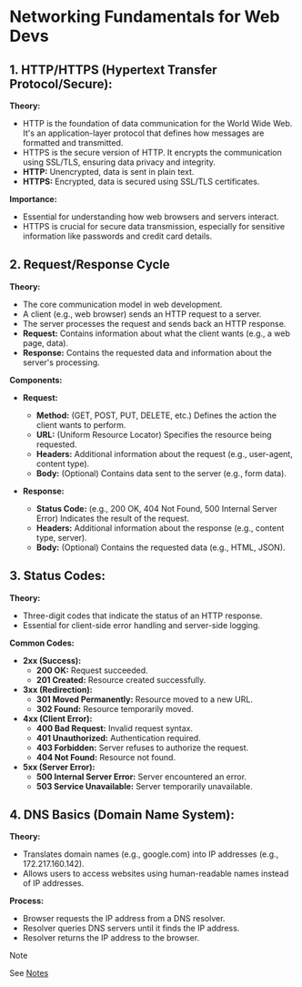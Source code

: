 # Networking Fundamentals for Web Devs

## 1. HTTP/HTTPS (Hypertext Transfer Protocol/Secure):

**Theory:**

- HTTP is the foundation of data communication for the World Wide Web. It's an application-layer protocol that defines how messages are formatted and transmitted.
- HTTPS is the secure version of HTTP. It encrypts the communication using SSL/TLS, ensuring data privacy and integrity.
- **HTTP:** Unencrypted, data is sent in plain text.
- **HTTPS:** Encrypted, data is secured using SSL/TLS certificates.

**Importance:**

- Essential for understanding how web browsers and servers interact.
- HTTPS is crucial for secure data transmission, especially for sensitive information like passwords and credit card details.

## 2. Request/Response Cycle

**Theory:**

- The core communication model in web development.
- A client (e.g., web browser) sends an HTTP request to a server.
- The server processes the request and sends back an HTTP response.
- **Request:** Contains information about what the client wants (e.g., a web page, data).
- **Response:** Contains the requested data and information about the server's processing.

**Components:**

- **Request:**

  - **Method:** (GET, POST, PUT, DELETE, etc.) Defines the action the client wants to perform.
  - **URL:** (Uniform Resource Locator) Specifies the resource being requested.
  - **Headers:** Additional information about the request (e.g., user-agent, content type).
  - **Body:** (Optional) Contains data sent to the server (e.g., form data).

- **Response:**

  - **Status Code:** (e.g., 200 OK, 404 Not Found, 500 Internal Server Error) Indicates the result of the request.
  - **Headers:** Additional information about the response (e.g., content type, server).
  - **Body:** (Optional) Contains the requested data (e.g., HTML, JSON).

## 3. Status Codes:

**Theory:**

- Three-digit codes that indicate the status of an HTTP response.
- Essential for client-side error handling and server-side logging.

**Common Codes:**

- **2xx (Success):**
  - **200 OK:** Request succeeded.
  - **201 Created:** Resource created successfully.
- **3xx (Redirection):**
  - **301 Moved Permanently:** Resource moved to a new URL.
  - **302 Found:** Resource temporarily moved.
- **4xx (Client Error):**
  - **400 Bad Request:** Invalid request syntax.
  - **401 Unauthorized:** Authentication required.
  - **403 Forbidden:** Server refuses to authorize the request.
  - **404 Not Found:** Resource not found.
- **5xx (Server Error):**
  - **500 Internal Server Error:** Server encountered an error.
  - **503 Service Unavailable:** Server temporarily unavailable.

## 4. DNS Basics (Domain Name System):

**Theory:**

- Translates domain names (e.g., google.com) into IP addresses (e.g., 172.217.160.142).
- Allows users to access websites using human-readable names instead of IP addresses.

**Process:**

- Browser requests the IP address from a DNS resolver.
- Resolver queries DNS servers until it finds the IP address.
- Resolver returns the IP address to the browser.

> [!NOTE]
> See [Notes](./notes.md)
